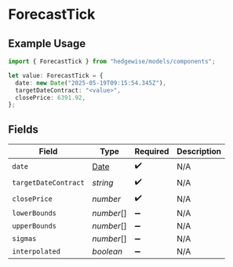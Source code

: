 # ForecastTick

## Example Usage

```typescript
import { ForecastTick } from "hedgewise/models/components";

let value: ForecastTick = {
  date: new Date("2025-05-19T09:15:54.345Z"),
  targetDateContract: "<value>",
  closePrice: 6391.92,
};
```

## Fields

| Field                                                                                         | Type                                                                                          | Required                                                                                      | Description                                                                                   |
| --------------------------------------------------------------------------------------------- | --------------------------------------------------------------------------------------------- | --------------------------------------------------------------------------------------------- | --------------------------------------------------------------------------------------------- |
| `date`                                                                                        | [Date](https://developer.mozilla.org/en-US/docs/Web/JavaScript/Reference/Global_Objects/Date) | :heavy_check_mark:                                                                            | N/A                                                                                           |
| `targetDateContract`                                                                          | *string*                                                                                      | :heavy_check_mark:                                                                            | N/A                                                                                           |
| `closePrice`                                                                                  | *number*                                                                                      | :heavy_check_mark:                                                                            | N/A                                                                                           |
| `lowerBounds`                                                                                 | *number*[]                                                                                    | :heavy_minus_sign:                                                                            | N/A                                                                                           |
| `upperBounds`                                                                                 | *number*[]                                                                                    | :heavy_minus_sign:                                                                            | N/A                                                                                           |
| `sigmas`                                                                                      | *number*[]                                                                                    | :heavy_minus_sign:                                                                            | N/A                                                                                           |
| `interpolated`                                                                                | *boolean*                                                                                     | :heavy_minus_sign:                                                                            | N/A                                                                                           |